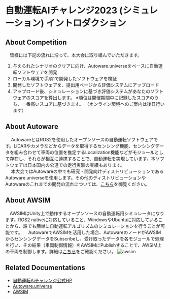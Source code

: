 # 自動運転AIチャレンジ2023 (シミュレーション) イントロダクション

## About Competition

&emsp;皆様には下記の流れに沿って、本大会に取り組んでいただきます。  

1. 与えられたシナリオのクリアに向け、Autoware.universeをベースに自動運転ソフトウェアを開発
2. ローカル環境で手順1で開発したソフトウェアを検証  
3. 開発したソフトウェアを、提出用ページから評価システムにアップロード  
4. アップロード後、シミュレーションに基づき評価システムがあなたのソフトウェアのスコアを算出します。
    ※順位は開催期間中に記録したスコアのうち、一番高いスコアに基づきます。
    （オンライン環境へのご案内は後日行います）  

## About Autoware

&emsp; AutowareとはROS2を使用したオープンソースの自動運転ソフトウェアです。LiDARやカメラなどからデータを取得するセンシング機能、センシングデータを組み合わせて車両の位置を推定するLocalization機能などがモジュールとして存在し、それらが相互に連携することで、自動運転を実現しています。本ソフトウェアは日本国内の公道での走行実験の実績もあります。  
&emsp; 本大会ではAutowareの中でも研究・開発向けディストリビューションであるAutoware.universeを使用します。その他のディストリビューションやAutowareのこれまでの開発の流れについては、[こちら](https://autowarefoundation.github.io/autoware-documentation/main/design/autoware-concepts/difference-from-ai-and-auto/)を御覧ください。
  
## About AWSIM

&emsp;AWSIMはUnity上で動作するオープンソースの自動運転用シミュレータになります。ROS2 nativeに対応していること、WindowsやUbuntuに対応していることから、誰でも簡単に自動運転アルゴリズムのシミュレーションを行うことが可能です。
&emsp;AutowareでAWSIMを活用した場合、AutowareのノードがAWSIMからセンシングデータをSubscribeし、受け取ったデータを各モジュールで処理を行い、その結果（車両制御情報）をAWSIMにPublishすることで、AWSIM上の車両を制御します。詳細は[こちら](https://github.com/tier4/AWSIM)をご確認ください。
 ![awsim](../images/intro/awsim.png)

## Related Documentations

* [自動運転Aiチャレンジ公式HP](https://www.jsae.or.jp/jaaic/)
* [Autoware.universe](https://github.com/autowarefoundation/autoware.universe)
* [AWSIM](https://github.com/tier4/AWSIM)